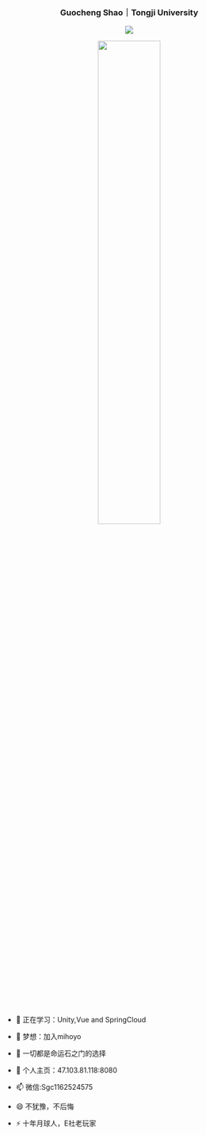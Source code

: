 <p align="center">
  <h3 align="center">Guocheng Shao｜Tongji University</h3>
  <!--
  <h5 align="center">不想当艺术家🎨的演讲者🎙不是好程序员💻</h5>
  <h5 align="center">A speaker🎙 who doesn't want to be an artist🎨 is not a good programmer💻</h5
  -->
</p>
<!--
<p align="center">
&nbsp;&nbsp;&nbsp; &nbsp;&nbsp;&nbsp;
<a href="https://mp.weixin.qq.com/s/FGwGCH6CgmjgbYKO72PSLw"><img src="img/jjyT-logo.png" align="bottom" width="100px"/></a>
&nbsp;&nbsp;&nbsp; &nbsp;&nbsp;&nbsp;
<a href="https://www.doublez.site"><img src="img/doublez-site.png" align="bottom" width="75px" /></a>
&nbsp;&nbsp;&nbsp; &nbsp;&nbsp;&nbsp;
<a href="https://www.skypixel.com/users/djiuser-veime0bt9szf"><img src="img/dji-logo.png" align="bottom" width="85px" /></a>
&nbsp;&nbsp;&nbsp; &nbsp;&nbsp;&nbsp;
<a href="https://www.zhihu.com/people/doubleZ0108/posts"><img src="img/zhihu-logo.png" align="bottom" height="45px" width="100px"/></a>
&nbsp;&nbsp;&nbsp; &nbsp;&nbsp;&nbsp;
<a href="https://www.linkedin.com/in/doubleZ0108"><img src="img/linkedin-logo.png" align="bottom" width="75px" /></a>
&nbsp;&nbsp;&nbsp; &nbsp;&nbsp;&nbsp;
<a href="http://www.doublez.site/blogs/Six-past-TwentyTwo"><img src="img/six-past-twentytwo-logo.png" align="bottom" width="100px"/></a>
</p>
-->



<p align = "center">
  <img src="https://github-readme-stats.vercel.app/api?username=DukeofCambridge&count_private=true&show_icons=true&hide_border=true&bg_color=25,050A27,4A54BC&title_color=ffffff&text_color=cccccc&icon_color=4A54BC&border_radius=5" />
</p>
  
<p align = "center">
  <img src="https://github-profile-trophy.vercel.app/?username=DukeofCambridge&column=5&row=1&no-bg=false&margin-w=10&no-frame=false" width="50%" />
</p>
<!--
- 🔭 I’m currently working on ...-->

- 🌱 正在学习：Unity,Vue and SpringCloud

- 👯 梦想：加入mihoyo

- 🤔 一切都是命运石之门的选择

- 💬 个人主页：47.103.81.118:8080

- 📫 微信:Sgc1162524575

- 😄 不犹豫，不后悔

- ⚡ 十年月球人，E社老玩家

